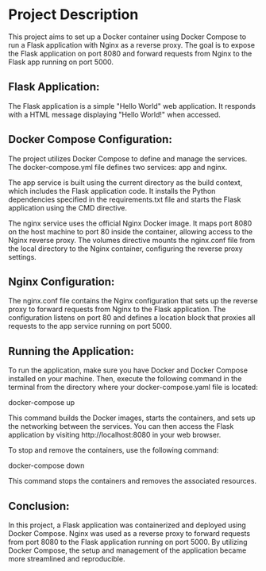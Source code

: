 # Project Description

This project aims to set up a Docker container using Docker Compose to run a Flask application with Nginx as a reverse proxy. The goal is to expose the Flask application on port 8080 and forward requests from Nginx to the Flask app running on port 5000.

## Flask Application:

The Flask application is a simple "Hello World" web application. It responds with a HTML message displaying "Hello World!" when accessed.

## Docker Compose Configuration:

The project utilizes Docker Compose to define and manage the services. The docker-compose.yml file defines two services: app and nginx.

The app service is built using the current directory as the build context, which includes the Flask application code. It installs the Python dependencies specified in the requirements.txt file and starts the Flask application using the CMD directive.

The nginx service uses the official Nginx Docker image. It maps port 8080 on the host machine to port 80 inside the container, allowing access to the Nginx reverse proxy. The volumes directive mounts the nginx.conf file from the local directory to the Nginx container, configuring the reverse proxy settings.

## Nginx Configuration:

The nginx.conf file contains the Nginx configuration that sets up the reverse proxy to forward requests from Nginx to the Flask application.
The configuration listens on port 80 and defines a location block that proxies all requests to the app service running on port 5000.

## Running the Application:

To run the application, make sure you have Docker and Docker Compose installed on your machine. Then, execute the following command in the terminal from the directory where your docker-compose.yaml file is located:

docker-compose up

This command builds the Docker images, starts the containers, and sets up the networking between the services. You can then access the Flask application by visiting http://localhost:8080 in your web browser.

To stop and remove the containers, use the following command:

docker-compose down

This command stops the containers and removes the associated resources.

## Conclusion:

In this project, a Flask application was containerized and deployed using Docker Compose. Nginx was used as a reverse proxy to forward requests from port 8080 to the Flask application running on port 5000. By utilizing Docker Compose, the setup and management of the application became more streamlined and reproducible.
